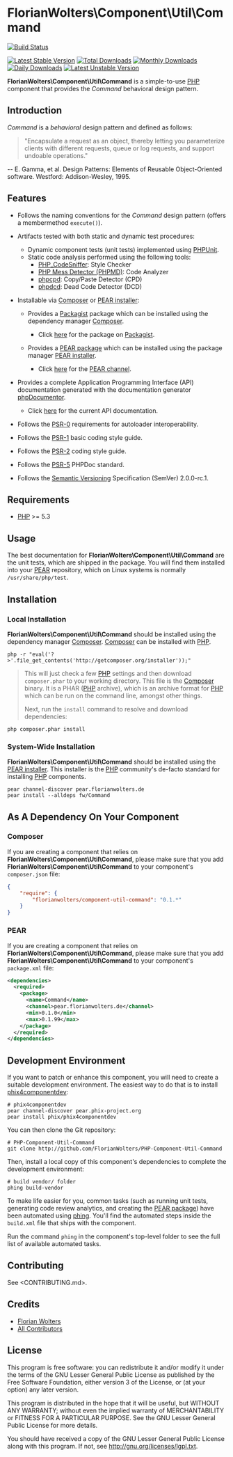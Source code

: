 # FlorianWolters\Component\Util\Command

[![Build Status](https://secure.travis-ci.org/FlorianWolters/PHP-Component-Util-Command.png?branch=master)](http://travis-ci.org/FlorianWolters/PHP-Component-Util-Command)

[![Latest Stable Version](https://poser.pugx.org/florianwolters/component-util-command/version.png)](https://packagist.org/packages/florianwolters/component-util-command)
[![Total Downloads](https://poser.pugx.org/florianwolters/component-util-command/downloads.png)](https://packagist.org/packages/florianwolters/component-util-command)
[![Monthly Downloads](https://poser.pugx.org/florianwolters/component-util-command/d/monthly.png)](https://packagist.org/packages/florianwolters/component-util-command)
[![Daily Downloads](https://poser.pugx.org/florianwolters/component-util-command/d/daily.png)](https://packagist.org/packages/florianwolters/component-util-command)
[![Latest Unstable Version](https://poser.pugx.org/florianwolters/component-util-command/v/unstable.png)](https://packagist.org/packages/florianwolters/component-util-command)

**FlorianWolters\Component\Util\Command** is a simple-to-use [PHP][17] component that provides the *Command* behavioral design pattern.

## Introduction

*Command* is a *behavioral* design pattern and defined as follows:

> "Encapsulate a request as an object, thereby letting you parameterize clients with different requests, queue or log requests, and support undoable operations."

-- E. Gamma, et al. Design Patterns: Elements of Reusable Object-Oriented software. Westford: Addison-Wesley, 1995.

## Features

* Follows the naming conventions for the *Command* design pattern (offers a membermethod `execute()`).
* Artifacts tested with both static and dynamic test procedures:
    * Dynamic component tests (unit tests) implemented using [PHPUnit][19].
    * Static code analysis performed using the following tools:
        * [PHP_CodeSniffer][14]: Style Checker
        * [PHP Mess Detector (PHPMD)][18]: Code Analyzer
        * [phpcpd][4]: Copy/Paste Detector (CPD)
        * [phpdcd][5]: Dead Code Detector (DCD)
* Installable via [Composer][3] or [PEAR installer][11]:
    * Provides a [Packagist][22] package which can be installed using the dependency manager [Composer][3].

        * Click [here][21] for the package on [Packagist][22].
    * Provides a [PEAR package][13] which can be installed using the package manager [PEAR installer][11].

        * Click [here][9] for the [PEAR channel][12].
* Provides a complete Application Programming Interface (API) documentation generated with the documentation generator [phpDocumentor][2].

    * Click [here][1] for the current API documentation.
* Follows the [PSR-0][6] requirements for autoloader interoperability.
* Follows the [PSR-1][7] basic coding style guide.
* Follows the [PSR-2][8] coding style guide.
* Follows the [PSR-5][23] PHPDoc standard.
* Follows the [Semantic Versioning][20] Specification (SemVer) 2.0.0-rc.1.

## Requirements

* [PHP][17] >= 5.3

## Usage

The best documentation for **FlorianWolters\Component\Util\Command** are the unit tests, which are shipped in the package. You will find them installed into your [PEAR][10] repository, which on Linux systems is normally `/usr/share/php/test`.

## Installation

### Local Installation

**FlorianWolters\Component\Util\Command** should be installed using the dependency manager [Composer][3]. [Composer][3] can be installed with [PHP][6].

    php -r "eval('?>'.file_get_contents('http://getcomposer.org/installer'));"

> This will just check a few [PHP][17] settings and then download `composer.phar` to your working directory. This file is the [Composer][3] binary. It is a PHAR ([PHP][17] archive), which is an archive format for [PHP][17] which can be run on the command line, amongst other things.
>
> Next, run the `install` command to resolve and download dependencies:

    php composer.phar install

### System-Wide Installation

**FlorianWolters\Component\Util\Command** should be installed using the [PEAR installer][11]. This installer is the [PHP][17] community's de-facto standard for installing [PHP][17] components.

    pear channel-discover pear.florianwolters.de
    pear install --alldeps fw/Command

## As A Dependency On Your Component

### Composer

If you are creating a component that relies on **FlorianWolters\Component\Util\Command**, please make sure that you add **FlorianWolters\Component\Util\Command** to your component's `composer.json` file:

```json
{
    "require": {
        "florianwolters/component-util-command": "0.1.*"
    }
}
```

### PEAR

If you are creating a component that relies on **FlorianWolters\Component\Util\Command**, please make sure that you add **FlorianWolters\Component\Util\Command** to your component's `package.xml` file:

```xml
<dependencies>
  <required>
    <package>
      <name>Command</name>
      <channel>pear.florianwolters.de</channel>
      <min>0.1.0</min>
      <max>0.1.99</max>
    </package>
  </required>
</dependencies>
```

## Development Environment

If you want to patch or enhance this component, you will need to create a suitable development environment. The easiest way to do that is to install [phix4componentdev][16]:

    # phix4componentdev
    pear channel-discover pear.phix-project.org
    pear install phix/phix4componentdev

You can then clone the Git repository:

    # PHP-Component-Util-Command
    git clone http://github.com/FlorianWolters/PHP-Component-Util-Command

Then, install a local copy of this component's dependencies to complete the development environment:

    # build vendor/ folder
    phing build-vendor

To make life easier for you, common tasks (such as running unit tests, generating code review analytics, and creating the [PEAR package][13]) have been automated using [phing][15]. You'll find the automated steps inside the `build.xml` file that ships with the component.

Run the command `phing` in the component's top-level folder to see the full list of available automated tasks.

## Contributing

See <CONTRIBUTING.md>.

## Credits

* [Florian Wolters](https://github.com/FlorianWolters)
* [All Contributors](https://github.com/FlorianWolters/PHP-Component-Util-Command/contributors)

## License

This program is free software: you can redistribute it and/or modify it under the terms of the GNU Lesser General Public License as published by the Free Software Foundation, either version 3 of the License, or (at your option) any later version.

This program is distributed in the hope that it will be useful, but WITHOUT ANY WARRANTY; without even the implied warranty of MERCHANTABILITY or FITNESS FOR A PARTICULAR PURPOSE.  See the GNU Lesser General Public License for more details.

You should have received a copy of the GNU Lesser General Public License along with this program. If not, see <http://gnu.org/licenses/lgpl.txt>.

[1]: http://blog.florianwolters.de/PHP-Component-Util-Command
     "FlorianWolters\Component\Util\Command | Application Programming Interface (API) documentation"
[2]: http://phpdoc.org
     "phpDocumentor 2"
[3]: http://getcomposer.org
     "Composer"
[4]: https://github.com/sebastianbergmann/phpcpd
     "sebastianbergmann/phpcpd · GitHub"
[5]: https://github.com/sebastianbergmann/phpdcd
     "sebastianbergmann/phpdcd · GitHub"
[6]: https://github.com/php-fig/fig-standards/blob/master/accepted/PSR-0.md
     "PSR-0 requirements for autoloader interoperability"
[7]: https://github.com/php-fig/fig-standards/blob/master/accepted/PSR-1-basic-coding-standard.md
     "PSR-1 basic coding style guide"
[8]: https://github.com/php-fig/fig-standards/blob/master/accepted/PSR-2-coding-style-guide.md
     "PSR-2 coding style guide"
[9]: http://pear.florianwolters.de
     "PEAR channel of Florian Wolters"
[10]: http://pear.php.net
      "PEAR - PHP Extension and Application Repository"
[11]: http://pear.php.net/manual/en/guide.users.commandline.cli.php
      "Manual :: Command line installer (PEAR)"
[12]: http://pear.php.net/manual/en/guide.users.concepts.channel.php
      "Manual :: PEAR Channels"
[13]: http://pear.php.net/manual/en/guide.users.concepts.package.php
      "Manual :: PEAR Packages"
[14]: http://pear.php.net/package/PHP_CodeSniffer
      "PHP_CodeSniffer"
[15]: http://phing.info
      "Phing"
[16]: https://github.com/stuartherbert/phix4componentdev
      "stuartherbert/phix4componentdev · GitHub"
[17]: http://php.net
      "PHP: Hypertext Preprocessor"
[18]: http://phpmd.org
      "PHPMD - PHP Mess Detector"
[19]: http://phpunit.de
      "sebastianbergmann/phpunit · GitHub"
[20]: http://semver.org
      "Semantic Versioning"
[21]: http://packagist.org/packages/florianwolters/component-util-command
      "florianwolters/component-util-command - Packagist"
[22]: http://packagist.org
      "Packagist"
[23]: https://github.com/phpDocumentor/fig-standards/blob/master/proposed/phpdoc.md
      "PSR-5 PHPDoc"
